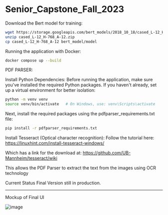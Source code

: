 # Senior_Capstone_Fall_2023

Download the Bert model for training:

```bash
wget https://storage.googleapis.com/bert_models/2018_10_18/cased_L-12_H-768_A-12.zip
unzip cased_L-12_H-768_A-12.zip
cp cased_L-12_H-768_A-12 bert_model/model
```

Running the application with Docker:

```bash
docker compose up --build
```

PDF PARSER:

Install Python Dependencies:
Before running the application, make sure you've installed the required Python packages. If you haven't already, set up a virtual environment for better isolation:

```bash
python -m venv venv
source venv/bin/activate   # On Windows, use: venv\Scripts\activate
```

Next, install the required packages using the pdfparser_requirements.txt file:

```bash
pip install -r pdfparser_requirements.txt
```

Install Tesseract (Optical character recognition):
Follow the tutorial here: https://linuxhint.com/install-tesseract-windows/

Which has a link for the download at: https://github.com/UB-Mannheim/tesseract/wiki

This allows the PDF Parser to extract the text from the images using OCR technology

Current Status
Final Version still in production.



--------------------------------------------------------------------------------------------------------------------------------------------------------------------------

Mockup of Final UI

![image](https://github.com/L401/Senior_Capstone_Fall_2023/assets/64229772/1b88aa66-91f4-4a0e-9156-fc7784c74f0b)


